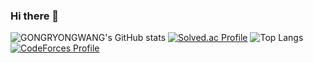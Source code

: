 ### Hi there 👋
![GONGRYONGWANG's GitHub stats](https://github-readme-stats.vercel.app/api?username=GONGRYONGWANG&show_icons=true&theme=dark)
[![Solved.ac Profile](http://mazassumnida.wtf/api/generate_badge?boj=dinojaemin)](https://solved.ac/dinojaemin)
![Top Langs](https://github-readme-stats.vercel.app/api/top-langs/?username=GONGRYONGWANG&theme=dark)
[![CodeForces Profile](https://cf.leed.at?id={gongryongwang})](https://codeforces.com/profile/{gongryongwang})

<!--
**GONGRYONGWANG/GONGRYONGWANG** is a ✨ _special_ ✨ repository because its `README.md` (this file) appears on your GitHub profile.

Here are some ideas to get you started:

- 🔭 I’m currently working on ...
- 🌱 I’m currently learning ...
- 👯 I’m looking to collaborate on ...
- 🤔 I’m looking for help with ...
- 💬 Ask me about ...
- 📫 How to reach me: ...
- 😄 Pronouns: ...
- ⚡ Fun fact: ...
-->
